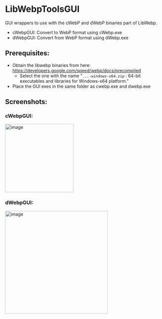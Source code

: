 # LibWebpToolsGUI

GUI wrappers to use with the cWebP and dWebP binaries part of LibWebp.

- cWebpGUI: Convert to WebP format using cWebp.exe
- dWebpGUI: Convert from WebP format using dWebp.exe

## Prerequisites:
- Obtain the libwebp binaries from here: https://developers.google.com/speed/webp/docs/precompiled
    - Select the one with the name "`...-windows-x64.zip` : 64-bit executables and libraries for Windows-x64 platform."
- Place the GUI exes in the same folder as cwebp.exe and dwebp.exe

## Screenshots:

### cWebpGUI:
<img width="221" alt="image" src="https://github.com/ThioJoe/LibWebpToolsGUI/assets/12518330/8aa21c84-e6d6-481c-897f-64ed35e7e7ed">


### dWebpGUI: 
<img width="332" alt="image" src="https://github.com/ThioJoe/LibWebpToolsGUI/assets/12518330/2c04ef8f-cfe0-4053-8974-4519c209de7e">
